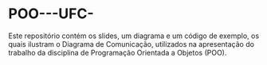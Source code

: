 # POO---UFC-
Este repositório contém os slides, um diagrama e um código de exemplo, os quais ilustram o Diagrama de Comunicação, utilizados na apresentação do trabalho da disciplina de Programação Orientada a Objetos (POO).
